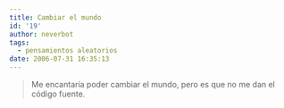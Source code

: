 ```yaml
---
title: Cambiar el mundo
id: '19'
author: neverbot
tags:
  - pensamientos aleatorios
date: 2006-07-31 16:35:13
---
```


> Me encantaría poder cambiar el mundo, pero es que no me dan el código fuente.